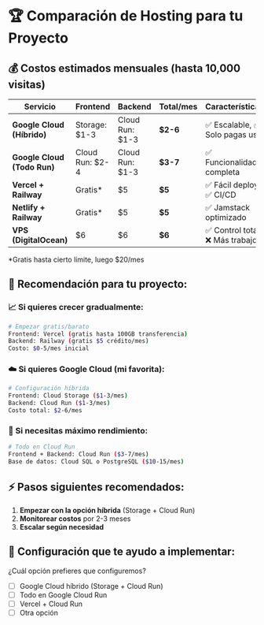 # 🏆 Comparación de Hosting para tu Proyecto

## 💰 Costos estimados mensuales (hasta 10,000 visitas)

| Servicio | Frontend | Backend | Total/mes | Características |
|----------|----------|---------|-----------|----------------|
| **Google Cloud (Híbrido)** | Storage: $1-3 | Cloud Run: $1-3 | **$2-6** | ✅ Escalable, ✅ Solo pagas uso |
| **Google Cloud (Todo Run)** | Cloud Run: $2-4 | Cloud Run: $1-3 | **$3-7** | ✅ Funcionalidad completa |
| **Vercel + Railway** | Gratis* | $5 | **$5** | ✅ Fácil deploy, ✅ CI/CD |
| **Netlify + Railway** | Gratis* | $5 | **$5** | ✅ Jamstack optimizado |
| **VPS (DigitalOcean)** | $6 | $6 | **$6** | ✅ Control total, ❌ Más trabajo |

*Gratis hasta cierto límite, luego $20/mes

## 🎯 Recomendación para tu proyecto:

### **📈 Si quieres crecer gradualmente:**
```bash
# Empezar gratis/barato
Frontend: Vercel (gratis hasta 100GB transferencia)
Backend: Railway (gratis $5 crédito/mes)
Costo: $0-5/mes inicial
```

### **☁️ Si quieres Google Cloud (mi favorita):**
```bash
# Configuración híbrida
Frontend: Cloud Storage ($1-3/mes)
Backend: Cloud Run ($1-3/mes)
Costo total: $2-6/mes
```

### **🚀 Si necesitas máximo rendimiento:**
```bash
# Todo en Cloud Run
Frontend + Backend: Cloud Run ($3-7/mes)
Base de datos: Cloud SQL o PostgreSQL ($10-15/mes)
```

## ⚡ Pasos siguientes recomendados:

1. **Empezar con la opción híbrida** (Storage + Cloud Run)
2. **Monitorear costos** por 2-3 meses
3. **Escalar según necesidad**

## 🔧 Configuración que te ayudo a implementar:

¿Cuál opción prefieres que configuremos?
- [ ] Google Cloud híbrido (Storage + Cloud Run)
- [ ] Todo en Google Cloud Run
- [ ] Vercel + Cloud Run
- [ ] Otra opción
